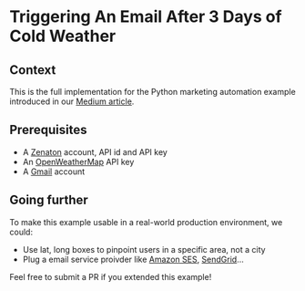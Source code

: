 # Triggering An Email After 3 Days of Cold Weather
## Context
This is the full implementation for the Python marketing automation example introduced in our [Medium article](https://medium.com/zenaton/triggering-an-email-after-3-days-of-cold-weather-f7bed6f2df16 "Triggering An Email After 3 Days of Cold Weather").


## Prerequisites

- A [Zenaton](https://www.zenaton.com/) account, API id and API key 
- An [OpenWeatherMap](https://openweathermap.org/api) API key
- A [Gmail](https://www.google.com/gmail/) account

## Going further

To make this example usable in a real-world production environment, we could:

- Use lat, long boxes to pinpoint users in a specific area, not a city
- Plug a email service proivder like [Amazon SES](https://aws.amazon.com/en/ses/), [SendGrid](https://sendgrid.com/)...

Feel free to submit a PR if you extended this example!

